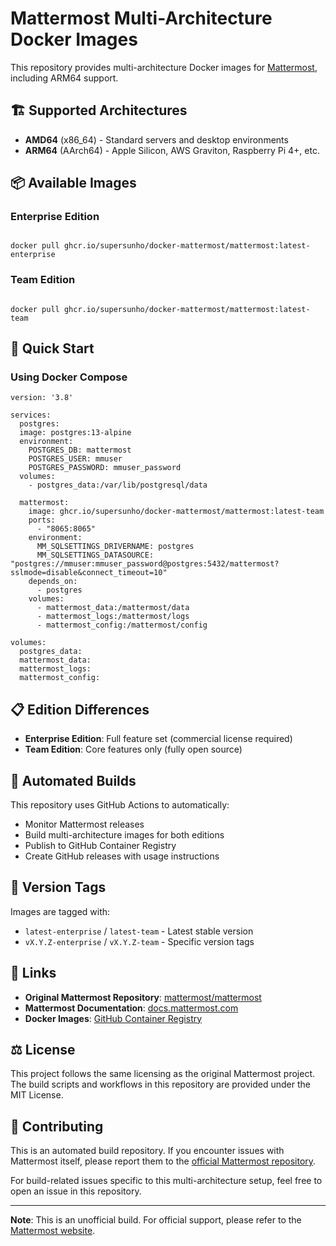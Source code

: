 # Mattermost Multi-Architecture Docker Images

This repository provides multi-architecture Docker images for [Mattermost](https://github.com/mattermost/mattermost), including ARM64 support.

## 🏗️ Supported Architectures

- **AMD64** (x86_64) - Standard servers and desktop environments
- **ARM64** (AArch64) - Apple Silicon, AWS Graviton, Raspberry Pi 4+, etc.

## 📦 Available Images

### Enterprise Edition
```

docker pull ghcr.io/supersunho/docker-mattermost/mattermost:latest-enterprise

```
### Team Edition
```

docker pull ghcr.io/supersunho/docker-mattermost/mattermost:latest-team

```

## 🚀 Quick Start

### Using Docker Compose
```
version: '3.8'

services:
  postgres:
  image: postgres:13-alpine
  environment:
    POSTGRES_DB: mattermost
    POSTGRES_USER: mmuser
    POSTGRES_PASSWORD: mmuser_password
  volumes:
    - postgres_data:/var/lib/postgresql/data

  mattermost:
    image: ghcr.io/supersunho/docker-mattermost/mattermost:latest-team
    ports:
      - "8065:8065"
    environment:
      MM_SQLSETTINGS_DRIVERNAME: postgres
      MM_SQLSETTINGS_DATASOURCE: "postgres://mmuser:mmuser_password@postgres:5432/mattermost?sslmode=disable&connect_timeout=10"
    depends_on:
      - postgres
    volumes:
      - mattermost_data:/mattermost/data
      - mattermost_logs:/mattermost/logs
      - mattermost_config:/mattermost/config

volumes:
  postgres_data:
  mattermost_data:
  mattermost_logs:
  mattermost_config:
```

## 📋 Edition Differences

- **Enterprise Edition**: Full feature set (commercial license required)
- **Team Edition**: Core features only (fully open source)

## 🔄 Automated Builds

This repository uses GitHub Actions to automatically:
- Monitor Mattermost releases
- Build multi-architecture images for both editions
- Publish to GitHub Container Registry
- Create GitHub releases with usage instructions

## 📝 Version Tags

Images are tagged with:
- `latest-enterprise` / `latest-team` - Latest stable version
- `vX.Y.Z-enterprise` / `vX.Y.Z-team` - Specific version tags

## 🔗 Links

- **Original Mattermost Repository**: [mattermost/mattermost](https://github.com/mattermost/mattermost)
- **Mattermost Documentation**: [docs.mattermost.com](https://docs.mattermost.com/)
- **Docker Images**: [GitHub Container Registry](https://github.com/supersunho/docker-mattermost/pkgs/container/mattermost)

## ⚖️ License

This project follows the same licensing as the original Mattermost project. The build scripts and workflows in this repository are provided under the MIT License.

## 🤝 Contributing

This is an automated build repository. If you encounter issues with Mattermost itself, please report them to the [official Mattermost repository](https://github.com/mattermost/mattermost/issues).

For build-related issues specific to this multi-architecture setup, feel free to open an issue in this repository.

---

**Note**: This is an unofficial build. For official support, please refer to the [Mattermost website](https://mattermost.com/).








